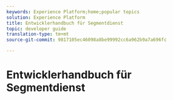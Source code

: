 ```yaml
---
keywords: Experience Platform;home;popular topics
solution: Experience Platform
title: Entwicklerhandbuch für Segmentdienst
topic: developer guide
translation-type: tm+mt
source-git-commit: 9817105ec46098a8be99992cc6a962b9a7a696fc

---
```



# Entwicklerhandbuch für Segmentdienst
